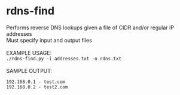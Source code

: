 # rdns-find

Performs reverse DNS lookups given a file of CIDR and/or regular IP addresses<br>
Must specify input and output files<br>
<br>
EXAMPLE USAGE:<br>
```./rdns-find.py -i addresses.txt -o rdns.txt```<br>
<br>
SAMPLE OUTPUT:<br>
```IP Address    RDNS
192.168.0.1 - test.com
192.168.0.2 - test2.com
```
